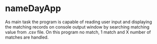 # nameDayApp

 As main task the program is capable of reading user input and displaying the matching records on console output window by searching
 matching value from .csv file.
 On this program no match, 1 match and X number of matches are handled. 
